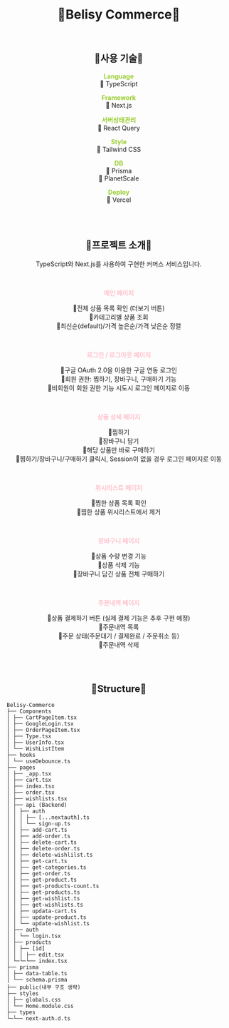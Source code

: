 <div align='center'>

# **💞Belisy Commerce💞**
<br/>

## **🌼사용 기술🌼**

<span style="color:yellowgreen">**Language**</span>  
📍 TypeScript

<span style="color:yellowgreen">**Framework**</span>  
📍 Next.js

<span style="color:yellowgreen">**서버상태관리**</span>  
📍 React Query

<span style="color:yellowgreen">**Style**</span>  
📍 Tailwind CSS

<span style="color:yellowgreen">**DB**</span>  
📍 Prisma  
📍 PlanetScale

<span style="color:yellowgreen">**Deploy**</span>  
📍 Vercel

<br/>
<br/>

## **🌼프로젝트 소개🌼**

TypeScript와 Next.js를 사용하여 구현한 커머스 서비스입니다.

<!-- 🌼My Notion
<a href=""><img src="https://img.shields.io/badge/notion-1DBF73?style=flat&logo=Notion&logoColor=white"/></a> -->

<br/>

<span style="color:pink">**메인 페이지**</span>

🌾전체 상품 목록 확인 (더보기 버튼)  
🌾카테고리별 상품 조회  
🌾최신순(default)/가격 높은순/가격 낮은순 정렬

<br/>

<span style="color:pink">**로그인 / 로그아웃 페이지**</span>

🌾구글 OAuth 2.0을 이용한 구글 연동 로그인  
🌾회원 권한: 찜하기, 장바구니, 구매하기 기능  
🌾비회원이 회원 권한 기능 시도시 로그인 페이지로 이동

<br/>

<span style="color:pink">**상품 상세 페이지**</span>

🌾찜하기  
🌾장바구니 담기  
🌾해당 상품만 바로 구매하기  
🌾찜하기/장바구니/구매하기 클릭시, Session이 없을 경우 로그인 페이지로 이동

<br/>

<span style="color:pink">**위시리스트 페이지**</span>

🌾찜한 상품 목록 확인  
🌾찜한 상품 위시리스트에서 제거

<br/>

<span style="color:pink">**장바구니 페이지**</span>

🌾상품 수량 변경 기능  
🌾상품 삭제 기능  
🌾장바구니 담긴 상품 전체 구매하기

<br/>

<span style="color:pink">**주문내역 페이지**</span>

🌾상품 결제하기 버튼 (실제 결제 기능은 추후 구현 예정)  
🌾주문내역 목록  
🌾주문 상태(주문대기 / 결제완료 / 주문취소 등)  
🌾주문내역 삭제

<br/>
<br/>

## **🌼Structure🌼**

</div>

```
Belisy-Commerce
├── Components
│ ├── CartPageItem.tsx
│ ├── GoogleLogin.tsx
│ ├── OrderPageItem.tsx
│ ├── Type.tsx
│ ├── UserInfo.tsx
│ └── WishListItem
├── hooks
│ └── useDebounce.ts
├── pages
│ ├── _app.tsx
│ ├── cart.tsx
│ ├── index.tsx
│ ├── order.tsx
│ ├── wishlists.tsx
│ ├── api (Backend)
│ │ ├── auth
│ │ │ ├── [...nextauth].ts
│ │ │ └── sign-up.ts
│ │ ├── add-cart.ts
│ │ ├── add-order.ts
│ │ ├── delete-cart.ts
│ │ ├── delete-order.ts
│ │ ├── delete-wishlilst.ts
│ │ ├── get-cart.ts
│ │ ├── get-categories.ts
│ │ ├── get-order.ts
│ │ ├── get-product.ts
│ │ ├── get-products-count.ts
│ │ ├── get-products.ts
│ │ ├── get-wishlist.ts
│ │ ├── get-wishlists.ts
│ │ ├── updata-cart.ts
│ │ ├── update-product.ts
│ │ └── update-wishlist.ts
│ ├── auth
│ │ └── login.tsx
│ ├── products
│ │ ├── [id]
│ │ │ ├── edit.tsx
│ └─└─└── index.tsx
├── prisma
│ ├── data-table.ts
│ └── schema.prisma
├── public(내부 구조 생략)
├── styles
│ ├── globals.css
│ └── Home.module.css
├── types
└─└── next-auth.d.ts
```
